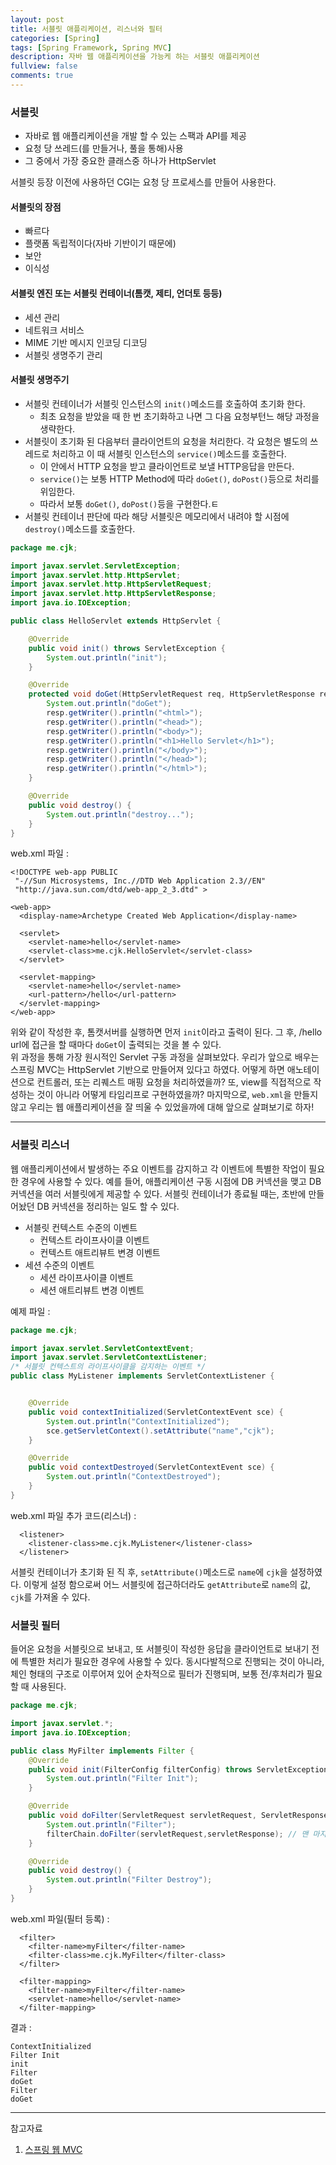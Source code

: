 ```yaml
---
layout: post
title: 서블릿 애플리케이션, 리스너와 필터
categories: [Spring]
tags: [Spring Framework, Spring MVC]
description: 자바 웹 애플리케이션을 가능케 하는 서블릿 애플리케이션
fullview: false
comments: true
---
```


### 서블릿
* 자바로 웹 애플리케이션을 개발 할 수 있는 스팩과 API를 제공
* 요청 당 쓰레드(를 만들거나, 풀을 통해)사용
* 그 중에서 가장 중요한 클래스중 하나가 HttpServlet

서블릿 등장 이전에 사용하던 CGI는 요청 당 프로세스를 만들어 사용한다.

#### 서블릿의 장점
* 빠르다
* 플랫폼 독립적이다(자바 기반이기 때문에)
* 보안
* 이식성

#### 서블릿 엔진 또는 서블릿 컨테이너(톰캣, 제티, 언더토 등등)
* 세션 관리
* 네트워크 서비스
* MIME 기반 메시지 인코딩 디코딩
* 서블릿 생명주기 관리

#### 서블릿 생명주기
* 서블릿 컨테이너가 서블릿 인스턴스의 `init()`메소드를 호출하여 초기화 한다.
	* 최초 요청을 받았을 때 한 번 초기화하고 나면 그 다음 요청부턴느 해당 과정을 생략한다.
* 서블릿이 초기화 된 다음부터 클라이언트의 요청을 처리한다. 각 요청은 별도의 쓰레드로 처리하고 이 때 서블릿 인스턴스의 `service()`메소드를 호출한다.
	* 이 안에서 HTTP 요청을 받고 클라이언트로 보낼 HTTP응답을 만든다.
	* `service()`는 보통 HTTP Method에 따라 `doGet()`, `doPost()`등으로 처리를 위임한다.
	* 따라서 보통 `doGet()`, `doPost()`등을 구현한다.ㅌ
* 서블릿 컨테이너 판단에 따라 해당 서블릿은 메모리에서 내려야 할 시점에 `destroy()`메소드를 호출한다. 

```java
package me.cjk;

import javax.servlet.ServletException;
import javax.servlet.http.HttpServlet;
import javax.servlet.http.HttpServletRequest;
import javax.servlet.http.HttpServletResponse;
import java.io.IOException;

public class HelloServlet extends HttpServlet {

    @Override
    public void init() throws ServletException {
        System.out.println("init");
    }

    @Override
    protected void doGet(HttpServletRequest req, HttpServletResponse resp) throws ServletException, IOException {
        System.out.println("doGet");
        resp.getWriter().println("<html>");
        resp.getWriter().println("<head>");
        resp.getWriter().println("<body>");
        resp.getWriter().println("<h1>Hello Servlet</h1>");
        resp.getWriter().println("</body>");
        resp.getWriter().println("</head>");
        resp.getWriter().println("</html>");
    }

    @Override
    public void destroy() {
        System.out.println("destroy...");
    }
}
```

web.xml 파일 : 

```
<!DOCTYPE web-app PUBLIC
 "-//Sun Microsystems, Inc.//DTD Web Application 2.3//EN"
 "http://java.sun.com/dtd/web-app_2_3.dtd" >

<web-app>
  <display-name>Archetype Created Web Application</display-name>

  <servlet>
    <servlet-name>hello</servlet-name>
    <servlet-class>me.cjk.HelloServlet</servlet-class>
  </servlet>

  <servlet-mapping>
    <servlet-name>hello</servlet-name>
    <url-pattern>/hello</url-pattern>
  </servlet-mapping>
</web-app>
```

위와 같이 작성한 후, 톰캣서버를 실행하면 먼저 `init`이라고 출력이 된다. 그 후, /hello url에 접근을 할 때마다 `doGet`이 출력되는 것을 볼 수 있다.  
위 과정을 통해 가장 원시적인 Servlet 구동 과정을 살펴보았다. 우리가 앞으로 배우는 스프링 MVC는 HttpServlet 기반으로 만들어져 있다고 하였다. 어떻게 하면 애노테이션으로 컨트롤러, 또는 리퀘스트 매핑 요청을 처리하였을까? 또, view를 직접적으로 작성하는 것이 아니라 어떻게 타임리프로 구현하였을까? 마지막으로, `web.xml`을 만들지 않고 우리는 웹 애플리케이션을 잘 띄울 수 있었을까에 대해 앞으로 살펴보기로 하자!

***
### 서블릿 리스너
웹 애플리케이션에서 발생하는 주요 이벤트를 감지하고 각 이벤트에 특별한 작업이 필요한 경우에 사용할 수 있다. 예를 들어, 애플리케이션 구동 시점에 DB 커넥션을 맺고 DB 커넥션을 여러 서블릿에게 제공할 수 있다. 서블릿 컨테이너가 종료될 때는, 초반에 만들어놨던 DB 커넥션을 정리하는 일도 할 수 있다.

* 서블릿 컨텍스트 수준의 이벤트
	* 컨텍스트 라이프사이클 이벤트
	* 컨텍스트 애트리뷰트 변경 이벤트
* 세션 수준의 이벤트
	* 세션 라이프사이클 이벤트
	* 세션 애트리뷰트 변경 이벤트

예제 파일 : 

```java
package me.cjk;

import javax.servlet.ServletContextEvent;
import javax.servlet.ServletContextListener;
/* 서블릿 컨텍스트의 라이프사이클을 감지하는 이벤트 */
public class MyListener implements ServletContextListener {


    @Override
    public void contextInitialized(ServletContextEvent sce) {
        System.out.println("ContextInitialized");
        sce.getServletContext().setAttribute("name","cjk");
    }

    @Override
    public void contextDestroyed(ServletContextEvent sce) {
        System.out.println("ContextDestroyed");
    }
}
```

web.xml 파일 추가 코드(리스너) : 

```
  <listener>
    <listener-class>me.cjk.MyListener</listener-class>
  </listener>
```
서블릿 컨테이너가 초기화 된 직 후, `setAttribute()`메소드로 `name`에 `cjk`을 설정하였다. 이렇게 설정 함으로써 어느 서블릿에 접근하더라도 `getAttribute`로 `name`의 값, `cjk`를 가져올 수 있다.



### 서블릿 필터
들어온 요청을 서블릿으로 보내고, 또 서블릿이 작성한 응답을 클라이언트로 보내기 전에 특별한 처리가 필요한 경우에 사용할 수 있다. 동시다발적으로 진행되는 것이 아니라,체인 형태의 구조로 이루어져 있어 순차적으로 필터가 진행되며, 보통 전/후처리가 필요할 때 사용된다.

```java
package me.cjk;

import javax.servlet.*;
import java.io.IOException;

public class MyFilter implements Filter {
    @Override
    public void init(FilterConfig filterConfig) throws ServletException {
        System.out.println("Filter Init");
    }

    @Override
    public void doFilter(ServletRequest servletRequest, ServletResponse servletResponse, FilterChain filterChain) throws IOException, ServletException {
        System.out.println("Filter");
        filterChain.doFilter(servletRequest,servletResponse); // 맨 마지막 필터는 결국 서블릿으로 연결된다.
    }

    @Override
    public void destroy() {
        System.out.println("Filter Destroy");
    }
}
```

web.xml 파일(필터 등록) : 

```
  <filter>
    <filter-name>myFilter</filter-name>
    <filter-class>me.cjk.MyFilter</filter-class>
  </filter>

  <filter-mapping>
    <filter-name>myFilter</filter-name>
    <servlet-name>hello</servlet-name>
  </filter-mapping>
```

결과 : 

```
ContextInitialized
Filter Init
init
Filter
doGet
Filter
doGet
```


***
참고자료

1. [스프링 웹 MVC](https://inf.run/dJFi)